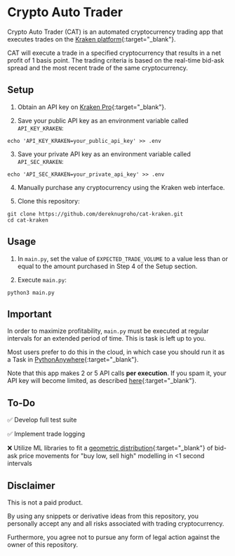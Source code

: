 # Crypto Auto Trader

Crypto Auto Trader (CAT) is an automated cryptocurrency trading app that executes trades on the [Kraken platform](https://www.kraken.com/){:target="_blank"}.

CAT will execute a trade in a specified cryptocurrency that results in a net profit of 1 basis point. The trading criteria is based on the real-time bid-ask spread and the most recent trade of the same cryptocurrency.

## Setup

1. Obtain an API key on [Kraken Pro](https://pro.kraken.com/){:target="_blank"}.

2. Save your public API key as an environment variable called `API_KEY_KRAKEN`:

`echo 'API_KEY_KRAKEN=your_public_api_key' >> .env`

3. Save your private API key as an environment variable called `API_SEC_KRAKEN`:

`echo 'API_SEC_KRAKEN=your_private_api_key' >> .env`

4. Manually purchase any cryptocurrency using the Kraken web interface.

5. Clone this repository:
```
git clone https://github.com/dereknugroho/cat-kraken.git
cd cat-kraken
```

## Usage

1. In `main.py`, set the value of `EXPECTED_TRADE_VOLUME` to a value less than or equal to the amount purchased in Step 4 of the Setup section.

2. Execute `main.py`:
```
python3 main.py
```

## Important

In order to maximize profitability, `main.py` must be executed at regular intervals for an extended period of time. This is task is left up to you.

Most users prefer to do this in the cloud, in which case you should run it as a Task in [PythonAnywhere](https://www.pythonanywhere.com/){:target="_blank"}.

Note that this app makes 2 or 5 API calls **per execution**. If you spam it, your API key will become limited, as described [here](https://docs.kraken.com/api/docs/guides/spot-rest-ratelimits/){:target="_blank"}.

## To-Do

:white_check_mark: Develop full test suite

:white_check_mark: Implement trade logging

:x: Utilize ML libraries to fit a [geometric distribution](https://en.wikipedia.org/wiki/Geometric_distribution){:target="_blank"} of bid-ask price movements for "buy low, sell high" modelling in <1 second intervals

## Disclaimer

This is not a paid product.

By using any snippets or derivative ideas from this repository, you personally accept any and all risks associated with trading cryptocurrency.

Furthermore, you agree not to pursue any form of legal action against the owner of this repository.
